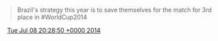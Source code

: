> Brazil's strategy this year is to save themselves for the match for 3rd place in \#WorldCup2014

<img src="../../media/tweet.ico" width="12" /> [Tue Jul 08 20:28:50 +0000 2014](https://twitter.com/DromerDenker/status/486607863188824065)